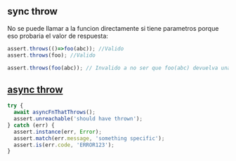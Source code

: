 
## sync throw
No se puede llamar a la funcion directamente si tiene parametros porque eso probaria el valor de respuesta:
```JavaScript
assert.throws(()=>foo(abc)); //Valido
assert.throws(foo); //Valido

assert.throws(foo(abc)); // Invalido a no ser que foo(abc) devuelva una funcion.
```

## [async throw](https://github.com/lukeed/uvu/issues/35#issuecomment-896270152)

```JavaScript
try {
  await asyncFnThatThrows();
  assert.unreachable('should have thrown');
} catch (err) {
  assert.instance(err, Error);
  assert.match(err.message, 'something specific');
  assert.is(err.code, 'ERROR123');
}
```
